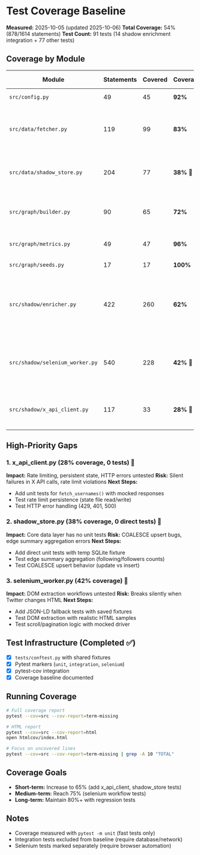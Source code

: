 # Test Coverage Baseline

**Measured:** 2025-10-05 (updated 2025-10-06)
**Total Coverage:** 54% (878/1614 statements)
**Test Count:** 91 tests (14 shadow enrichment integration + 77 other tests)

## Coverage by Module

| Module | Statements | Covered | Coverage | Priority Gaps |
|--------|-----------|---------|----------|---------------|
| `src/config.py` | 49 | 45 | **92%** | ✅ Well covered |
| `src/data/fetcher.py` | 119 | 99 | **83%** | Missing: HTTP error handling (lines 215-244) |
| `src/data/shadow_store.py` | 204 | 77 | **38%** 🔴 | **HIGH**: No direct unit tests, only integration coverage |
| `src/graph/builder.py` | 90 | 65 | **72%** | Missing: Filter edge cases (lines 132-168) |
| `src/graph/metrics.py` | 49 | 47 | **96%** | ✅ Excellent coverage |
| `src/graph/seeds.py` | 17 | 17 | **100%** | ✅ Complete |
| `src/shadow/enricher.py` | 422 | 260 | **62%** | Missing: Error handling, X API integration (lines 678-1043) |
| `src/shadow/selenium_worker.py` | 540 | 228 | **42%** 🔴 | **HIGH**: DOM extraction workflows untested (lines 409-745) |
| `src/shadow/x_api_client.py` | 117 | 33 | **28%** 🔴 | **CRITICAL**: Zero tests, only incidental coverage |

## High-Priority Gaps

### 1. **x_api_client.py (28% coverage, 0 tests)** 🔴
**Impact:** Rate limiting, persistent state, HTTP errors untested
**Risk:** Silent failures in X API calls, rate limit violations
**Next Steps:**
- Add unit tests for `fetch_usernames()` with mocked responses
- Test rate limit persistence (state file read/write)
- Test HTTP error handling (429, 401, 500)

### 2. **shadow_store.py (38% coverage, 0 direct tests)** 🔴
**Impact:** Core data layer has no unit tests
**Risk:** COALESCE upsert bugs, edge summary aggregation errors
**Next Steps:**
- Add direct unit tests with temp SQLite fixture
- Test edge summary aggregation (following/followers counts)
- Test COALESCE upsert behavior (update vs insert)

### 3. **selenium_worker.py (42% coverage)** 🔴
**Impact:** DOM extraction workflows untested
**Risk:** Breaks silently when Twitter changes HTML
**Next Steps:**
- Add JSON-LD fallback tests with saved fixtures
- Test DOM extraction with realistic HTML samples
- Test scroll/pagination logic with mocked driver

## Test Infrastructure (Completed ✅)

- [x] `tests/conftest.py` with shared fixtures
- [x] Pytest markers (`unit`, `integration`, `selenium`)
- [x] pytest-cov integration
- [x] Coverage baseline documented

## Running Coverage

```bash
# Full coverage report
pytest --cov=src --cov-report=term-missing

# HTML report
pytest --cov=src --cov-report=html
open htmlcov/index.html

# Focus on uncovered lines
pytest --cov=src --cov-report=term-missing | grep -A 10 "TOTAL"
```

## Coverage Goals

- **Short-term:** Increase to 65% (add x_api_client, shadow_store tests)
- **Medium-term:** Reach 75% (selenium workflow tests)
- **Long-term:** Maintain 80%+ with regression tests

## Notes

- Coverage measured with `pytest -m unit` (fast tests only)
- Integration tests excluded from baseline (require database/network)
- Selenium tests marked separately (require browser automation)
